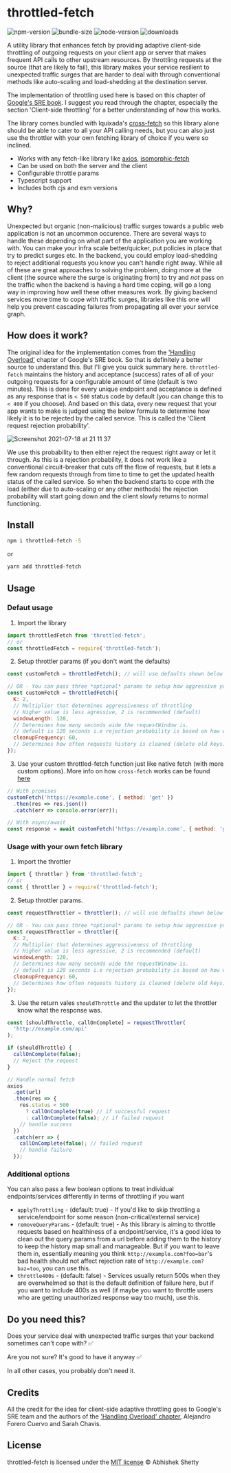 # throttled-fetch

![npm-version](https://img.shields.io/npm/v/throttled-fetch?style=flat-square) ![bundle-size](https://img.shields.io/bundlephobia/min/throttled-fetch?style=flat-square) ![node-version](https://img.shields.io/node/v/throttled-fetch?style=flat-square) ![downloads](https://img.shields.io/npm/dm/throttled-fetch)

A utility library that enhances fetch by providing adaptive client-side throttling of outgoing requests on your client app or server that makes frequent API calls to other upstream resources.
By throttling requests at the source (that are likely to fail), this library makes your service resilient to unexpected traffic surges that are harder to deal with through conventional methods like auto-scaling and load-shedding at the destination server.

The implementation of throttling used here is based on this chapter of [Google's SRE book](https://sre.google/sre-book/handling-overload/). I suggest you read through the chapter, especially the section 'Client-side throttling' for a better understanding of how this works.

The library comes bundled with lquixada's [cross-fetch](https://github.com/lquixada/cross-fetch) so this library alone should be able to cater to all your API calling needs, but you can also just use the throttler with your own fetching library of choice if you were so inclined.

- Works with any fetch-like library like [axios](https://github.com/axios/axios), [isomorphic-fetch](https://github.com/matthew-andrews/isomorphic-fetch)
- Can be used on both the server and the client
- Configurable throttle params
- Typescript support
- Includes both cjs and esm versions

## Why?

Unexpected but organic (non-malicious) traffic surges towards a public web application is not an uncommon occurence. There are several ways to handle these depending on what part of the application you are working with. You can make your infra scale better/quicker, put policies in place that try to predict surges etc. In the backend, you could employ load-shedding to reject additional requests you know you can't handle right away. While all of these are great approaches to solving the problem, doing more at the client (the source where the surge is originating from) to try and _not_ pass on the traffic when the backend is having a hard time coping, will go a long way in improving how well these other measures work. By giving backend services more time to cope with traffic surges, libraries like this one will help you prevent cascading failures from propagating all over your service graph.

## How does it work?

The original idea for the implementation comes from the ['Handling Overload'](https://sre.google/sre-book/handling-overload/) chapter of Google's SRE book. So that is definitely a better source to understand this. But I'll give you quick summary here.
`throttled-fetch` maintains the history and acceptance (success) rates of all of your outgoing requests for a configurable amount of time (default is two minutes). This is done for every unique endpoint and acceptance is defined as any response that is `< 500` status code by default (you can change this to `< 400` if you choose). And based on this data, every new request that your app wants to make is judged using the below formula to determine how likely it is to be rejected by the called service. This is called the 'Client request rejection probability'.

![Screenshot 2021-07-18 at 21 11 37](https://user-images.githubusercontent.com/7901653/126079594-6e86b4cb-c493-4c1f-84d4-58deba04aea0.png)

We use this probability to then either reject the request right away or let it through. As this is a rejection probability, it does not work like a conventional circuit-breaker that cuts off the flow of requests, but it lets a few random requests through from time to time to get the updated health status of the called service. So when the backend starts to cope with the load (either due to auto-scaling or any other methods) the rejection probability will start going down and the client slowly returns to normal functioning.

## Install

```bash
npm i throttled-fetch -S
```

or

```bash
yarn add throttled-fetch
```

## Usage

### Defaut usage

1. Import the library

```javascript
import throttledFetch from 'throttled-fetch';
// or
const throttledFetch = require('throttled-fetch');
```

2. Setup throttler params (if you don't want the defaults)

```javascript
const customFetch = throttledFetch(); // will use defaults shown below

// OR - You can pass three *optional* params to setup how aggressive your throttling will be
const customFetch = throttledFetch({
  K: 2,
  // Multiplier that determines aggressiveness of throttling
  // Higher value is less agressive, 2 is recommended (default)
  windowLength: 120,
  // Determines how many seconds wide the requestWindow is.
  // default is 120 seconds i.e rejection probability is based on how well the backend has been performing in the last 2 minutes
  cleanupFrequency: 60,
  // Determines how often requests history is cleaned (delete old keys), default 60 seconds
});
```

3. Use your custom throttled-fetch function just like native fetch (with more custom options). More info on how `cross-fetch` works can be found [here](https://github.com/lquixada/cross-fetch#usage)

```javascript
// With promises
customFetch('https://example.come', { method: 'get' })
  .then(res => res.json())
  .catch(err => console.error(err));

// With async/await
const response = await customFetch('https://example.come', { method: 'get' });
```

### Usage with your own fetch library

1. Import the throttler

```javascript
import { throttler } from 'throttled-fetch';
// or
const { throttler } = require('throttled-fetch');
```

2. Setup throttler params.

```javascript
const requestThrottler = throttler(); // will use defaults shown below

// OR - You can pass three *optional* params to setup how aggressive your throttling will be
const requestThrottler = throttler({
  K: 2,
  // Multiplier that determines aggressiveness of throttling
  // Higher value is less agressive, 2 is recommended (default)
  windowLength: 120,
  // Determines how many seconds wide the requestWindow is.
  // default is 120 seconds i.e rejection probability is based on how well the backend has been performing in the last 2 minutes
  cleanupFrequency: 60,
  // Determines how often requests history is cleaned (delete old keys), default 60 seconds
});
```

3. Use the return vales `shouldThrottle` and the updater to let the throttler know what the response was.

```javascript
const [shouldThrottle, callOnComplete] = requestThrottler(
  'http://example.com/api'
);

if (shouldThrottle) {
  callOnComplete(false);
  // Reject the request
}

// Handle normal fetch
axios
  .get(url)
  .then(res => {
    res.status < 500
      ? callOnComplete(true) // if successful request
      : callOnComplete(false); // if failed request
    // handle success
  })
  .catch(err => {
    callOnComplete(false); // failed request
    // handle failure
  });
```

### Additional options

You can also pass a few boolean options to treat individual endpoints/services differently in terms of throttling if you want

- `applyThrottling` - (default: true) - If you'd like to skip throttling a service/endpoint for some reason (non-critical/external service)
- `removeQueryParams` - (default: true) - As this library is aiming to throttle requests based on healthiness of a endpoint/service, it's a good idea to clean out the query params from a url before adding them to the history to keep the history map small and manageable. But if you want to leave them in, essentially meaning you think `http://example.com?foo=bar`'s bad health should not affect rejection rate of `http://example.com?baz=too`, you can use this.
- `throttle400s` - (default: false) - Services usually return 500s when they are overwhelmed so that is the default definition of failure here, but if you want to include 400s as well (if maybe you want to throttle users who are getting unauthorized response way too much), use this.

## Do you need this?

Does your service deal with unexpected traffic surges that your backend sometimes can't cope with? ✅

Are you not sure? It's good to have it anyway ✅

In all other cases, you probably don't need it.

## Credits

All the credit for the idea for client-side adaptive throttling goes to Google's SRE team and the authors of the ['Handling Overload' chapter](https://sre.google/sre-book/handling-overload/), Alejandro Forero Cuervo and Sarah Chavis.

## License

throttled-fetch is licensed under the [MIT license](https://github.com/abhishek-rs/throttled-fetch/blob/main/LICENSE) © Abhishek Shetty
